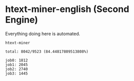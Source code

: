 # htext-miner-english (Second Engine)

Everything doing here is automated.

```
htext-miner

total: 8042/9523 (84.44817809513808%)

job0: 1812
job1: 2045
job2: 2740
job3: 1445
```